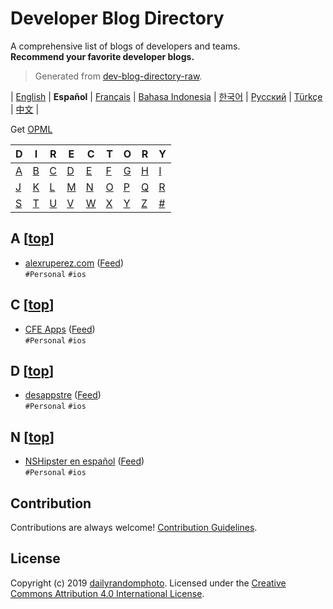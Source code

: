 # Developer Blog Directory

A comprehensive list of blogs of developers and teams.<br>
**Recommend your favorite developer blogs.**

> Generated from [dev-blog-directory-raw](https://github.com/dailyrandomphoto/dev-blog-directory-raw).

| [English](readme.md) | **Español** | [Français](readme-fr.md) | [Bahasa Indonesia](readme-id.md) | [한국어](readme-ko.md) | [Русский](readme-ru.md) | [Türkçe](readme-tr.md) | [中文](readme-zh.md) |

Get [OPML](https://raw.githubusercontent.com/dev-blog-directory/dev-blog-directory/master/readme-es.opml)

| D | I | R | E | C | T | O | R | Y |
| --- | --- | --- | --- | --- | --- | --- | --- | --- |
| [A](#a-top) | [B](#b-top) | [C](#c-top) | [D](#d-top) | [E](#e-top) | [F](#f-top) | [G](#g-top) | [H](#h-top) | [I](#i-top) |
| [J](#j-top) | [K](#k-top) | [L](#l-top) | [M](#m-top) | [N](#n-top) | [O](#o-top) | [P](#p-top) | [Q](#q-top) | [R](#r-top) |
| [S](#s-top) | [T](#t-top) | [U](#u-top) | [V](#v-top) | [W](#w-top) | [X](#x-top) | [Y](#y-top) | [Z](#z-top) | [#](#-top) |


## A [[top](#developer-blog-directory)]

- [alexruperez.com](http://www.alexruperez.com/entries) ([Feed](http://feeds.alexruperez.com/alexruperez))
  <br>`#Personal` `#ios`

## C [[top](#developer-blog-directory)]

- [CFE Apps](https://cfeapps.com/) ([Feed](https://cfeapps.com/feed/))
  <br>`#Personal` `#ios`

## D [[top](#developer-blog-directory)]

- [desappstre](http://desappstre.com/) ([Feed](http://desappstre.com/feed/))
  <br>`#Personal` `#ios`

## N [[top](#developer-blog-directory)]

- [NSHipster en español](https://nshipster.es/) ([Feed](https://nshipster.es/feed.xml))
  <br>`#Personal` `#ios`

## Contribution
Contributions are always welcome!
[Contribution Guidelines](https://github.com/dailyrandomphoto/dev-blog-directory-raw#contribution-guidelines).

## License
Copyright (c) 2019 [dailyrandomphoto](https://github.com/dailyrandomphoto). Licensed under the [Creative Commons Attribution 4.0 International License](https://creativecommons.org/licenses/by/4.0/).